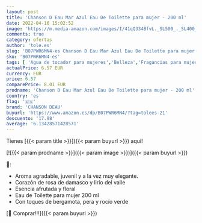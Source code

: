 ```yaml
---
layout: post
title: 'Chanson D Eau Mar Azul Eau De Toilette para mujer - 200 ml'
date: 2022-04-16 15:02:52
image: 'https://m.media-amazon.com/images/I/41qQ334BfvL._SL500_._SL400_.jpg'
comments: true
category: ofertas
author: 'tole.es'
slug: 'B07PWR6MN4-es Chanson D Eau Mar Azul Eau De Toilette para mujer - 200 ml'
sku: 'B07PWR6MN4-es'
tags: [ 'Agua de tocador para mujeres','Belleza','Fragancias para mujeres','Perfumes y fragancias','chanson deau','de','eau','toilette','🇪🇸', ]
actualPrice: 6.57 EUR
currency: EUR
price: 6.57
comparePrice: 8.01 EUR
prodname: 'Chanson D Eau Mar Azul Eau De Toilette para mujer - 200 ml'
country: 'es'
flag: '🇪🇸'
brand: 'CHANSON DEAU'
buyurl: 'https://www.amazon.es/dp/B07PWR6MN4/?tag=tolees-21'
descuento: '17.98'
average: '6.13428571428571'
---
```


Tienes [{{< param title >}}]({{< param buyurl >}}) aqui!

[![{{< param prodname >}}]({{< param image >}})]({{< param buyurl >}})

🔎:

- Aroma agradable, juvenil y a la vez muy elegante.
- Corazón de rosa de damasco y lirio del valle
- Esencia afrutada y floral
- Eau de Toilette para mujer 200 ml
- Con toques de bergamota, pera y rocío verde

[🛒 Comprar!!!]({{< param buyurl >}})
